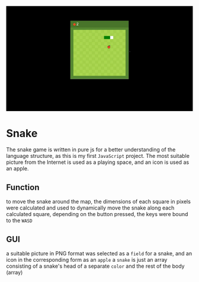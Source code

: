 <img src="img/gifs.gif" alt="">

# Snake 
The snake game is written in pure js for a better understanding of the language structure, as this is my first  `JavaScript` project.
The most suitable picture from the Internet is used as a playing space, and an icon is used as an apple.

## Function
to move the snake around the map, the dimensions of each square in
pixels were calculated and used to dynamically move the snake along
each calculated square, depending on the button pressed, the keys
were bound to the  `WASD`

## GUI 
a suitable picture in PNG format was selected as a `field` for a snake, and an icon in the corresponding form as an `apple`
a `snake` is just an array consisting of a snake's head of a separate `color` and the rest of the body (array)
